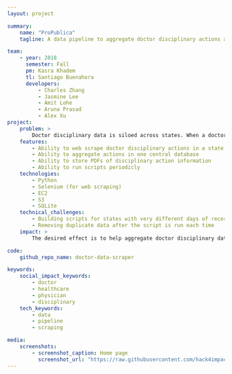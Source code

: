 ```yaml
---
layout: project

summary:
    name: "ProPublica"
    tagline: A data pipeline to aggregate doctor disciplinary actions across the United States

team:
    - year: 2018
      semester: Fall
      pm: Kasra Khadem
      tl: Santiago Buenahora
      developers:
          - Charles Zhang
          - Jasmine Lee
          - Amit Lohe
          - Aruna Prasad
          - Alex Xu
project:
    problem: >
        Doctor disciplinary data is siloed across states. When a doctor moves from one state to another, patients may not receive adequate information regarding their physician's prior disciplinary actions.
    features:
        - Ability to web scrape doctor disciplinary actions in a state
        - Ability to aggregate actions in one central database
        - Ability to store PDFs of disciplinary action information
        - Ability to run scripts periodicly
    technologies:
        - Python
        - Selenium (for web scraping)
        - EC2
        - S3
        - SQLite
    technical_challenges:
        - Building scripts for states with very different days of recording and showing disciplinary actions
        - Removing duplicate data after the script is run each time
    impact: >
        The desired effect is to help aggregate doctor disciplinary data in one central database that can be viewed and analyzed

code:
    github_repo_name: doctor-data-scraper

keywords:
    social_impact_keywords:
        - doctor
        - healthcare
        - physician
        - disciplinary
    tech_keywords:
        - data
        - pipeline
        - scraping

media:
    screenshots:
        - screenshot_caption: Home page
          screenshot_url: "https://raw.githubusercontent.com/hack4impact/project-screenshots/master/m4a/ss01.png"
---
```

